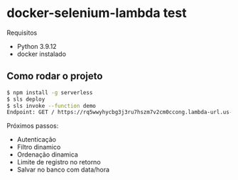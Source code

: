 # docker-selenium-lambda test

Requisitos

- Python 3.9.12
- docker instalado


## Como rodar o projeto

```bash
$ npm install -g serverless
$ sls deploy
$ sls invoke --function demo 
Endpoint: GET / https://rq5wwyhycbg3j3ru7hszm7v2cm0ccong.lambda-url.us-east-1.on.aws/
```
Próximos passos:
* Autenticação
* Filtro dinamico
* Ordenação dinamica
* Limite de registro no retorno
* Salvar no banco com data/hora

